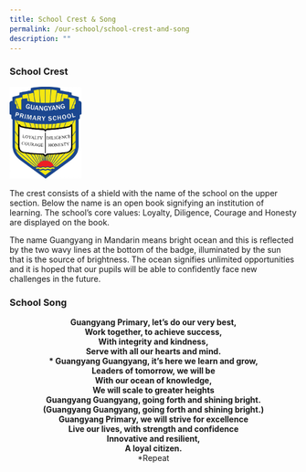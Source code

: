 ```yaml
---
title: School Crest & Song
permalink: /our-school/school-crest-and-song
description: ""
---
```

### School Crest

<img src="/images/schoolcrest.jpeg" 
     style="width:25%">
		 

The crest consists of a shield with the name of the school on the upper section. Below the name is an open book signifying an institution of learning. The school’s core values: Loyalty, Diligence, Courage and Honesty are displayed on the book.

The name Guangyang in Mandarin means bright ocean and this is reflected by the two wavy lines at the bottom of the badge, illuminated by the sun that is the source of brightness. The ocean signifies unlimited opportunities and it is hoped that our pupils will be able to confidently face new challenges in the future.

### School Song

<center><strong>Guangyang Primary, let’s do our very best,<br>Work together, to achieve success,<br>With integrity and kindness,<br>Serve with all our hearts and mind.</strong></center>

<center><strong>* Guangyang Guangyang, it’s here we learn and grow,<br>Leaders of tomorrow, we will be<br>With our ocean of knowledge,<br>We will scale to greater heights<br>Guangyang Guangyang, going forth and shining bright.<br>(Guangyang Guangyang, going forth and shining bright.)</strong></center>

<center><strong>Guangyang Primary, we will strive for excellence<br>
Live our lives, with strength and confidence<br>
Innovative and resilient,<br>
	A loyal citizen.<br></strong></center>

<center>*Repeat</center>